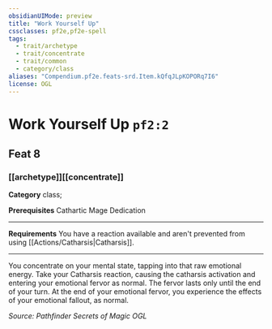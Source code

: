 ```yaml
---
obsidianUIMode: preview
title: "Work Yourself Up"
cssclasses: pf2e,pf2e-spell
tags:
  - trait/archetype
  - trait/concentrate
  - trait/common
  - category/class
aliases: "Compendium.pf2e.feats-srd.Item.kQfqJLpKOPORq7I6"
license: OGL
---
```

# Work Yourself Up `pf2:2`
## Feat 8
### [[archetype]][[concentrate]]

**Category** class; 



**Prerequisites** Cathartic Mage Dedication
* * *
**Requirements** You have a reaction available and aren't prevented from using [[Actions/Catharsis|Catharsis]].

* * *

You concentrate on your mental state, tapping into that raw emotional energy. Take your Catharsis reaction, causing the catharsis activation and entering your emotional fervor as normal. The fervor lasts only until the end of your turn. At the end of your emotional fervor, you experience the effects of your emotional fallout, as normal.

*Source: Pathfinder Secrets of Magic*
*OGL*